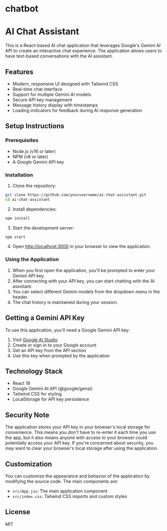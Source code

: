 # chatbot

# AI Chat Assistant

This is a React-based AI chat application that leverages Google's Gemini AI API to create an interactive chat experience. The application allows users to have text-based conversations with the AI assistant.

## Features

- Modern, responsive UI designed with Tailwind CSS
- Real-time chat interface
- Support for multiple Gemini AI models
- Secure API key management
- Message history display with timestamps
- Loading indicators for feedback during AI response generation

## Setup Instructions

### Prerequisites

- Node.js (v16 or later)
- NPM (v8 or later)
- A Google Gemini API key

### Installation

1. Clone the repository:
```bash
git clone https://github.com/yourusername/ai-chat-assistant.git
cd ai-chat-assistant
```

2. Install dependencies:
```bash
npm install
```

3. Start the development server:
```bash
npm start
```

4. Open [http://localhost:3000](http://localhost:3000) in your browser to view the application.

### Using the Application

1. When you first open the application, you'll be prompted to enter your Gemini API key.
2. After connecting with your API key, you can start chatting with the AI assistant.
3. You can select different Gemini models from the dropdown menu in the header.
4. The chat history is maintained during your session.

## Getting a Gemini API Key

To use this application, you'll need a Google Gemini API key:

1. Visit [Google AI Studio](https://ai.google.dev/)
2. Create or sign in to your Google account
3. Get an API key from the API section
4. Use this key when prompted by the application

## Technology Stack

- React 18
- Google Gemini AI API (@google/genai)
- Tailwind CSS for styling
- LocalStorage for API key persistence

## Security Note

The application stores your API key in your browser's local storage for convenience. This means you don't have to re-enter it each time you use the app, but it also means anyone with access to your browser could potentially access your API key. If you're concerned about security, you may want to clear your browser's local storage after using the application.

## Customization

You can customize the appearance and behavior of the application by modifying the source code. The main components are:

- `src/App.jsx`: The main application component
- `src/index.css`: Tailwind CSS imports and custom styles

## License

MIT